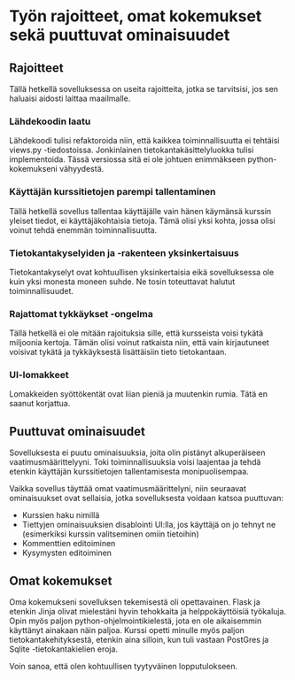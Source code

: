 # Työn rajoitteet, omat kokemukset sekä puuttuvat ominaisuudet

## Rajoitteet

Tällä hetkellä sovelluksessa on useita rajoitteita, jotka se tarvitsisi, jos sen haluaisi aidosti laittaa maailmalle. 

### Lähdekoodin laatu

Lähdekoodi tulisi refaktoroida niin, että kaikkea toiminnallisuutta ei tehtäisi views.py -tiedostoissa. Jonkinlainen tietokantakäsittelyluokka 
tulisi implementoida. Tässä versiossa sitä ei ole johtuen enimmäkseen python-kokemukseni vähyydestä.

### Käyttäjän kurssitietojen parempi tallentaminen 

Tällä hetkellä sovellus tallentaa käyttäjälle vain hänen käymänsä kurssin yleiset tiedot, ei käyttäjäkohtaisia tietoja. Tämä olisi yksi kohta, jossa
olisi voinut tehdä enemmän toiminnallisuutta. 

### Tietokantakyselyiden ja -rakenteen yksinkertaisuus

Tietokantakyselyt ovat kohtuullisen yksinkertaisia eikä sovelluksessa ole kuin yksi monesta moneen suhde. Ne tosin toteuttavat halutut toiminnallisuudet.

### Rajattomat tykkäykset -ongelma

Tällä hetkellä ei ole mitään rajoituksia sille, että kursseista voisi tykätä miljoonia kertoja. Tämän olisi voinut ratkaista niin, että
vain kirjautuneet voisivat tykätä ja tykkäyksestä lisättäisiin tieto tietokantaan. 

### UI-lomakkeet 

Lomakkeiden syöttökentät ovat liian pieniä ja muutenkin rumia. Tätä en saanut korjattua.

## Puuttuvat ominaisuudet

Sovelluksesta ei puutu ominaisuuksia, joita olin pistänyt alkuperäiseen vaatimusmäärittelyyni. Toki toiminnallisuuksia voisi laajentaa ja 
tehdä etenkin käyttäjän kurssitietojen tallentamisesta monipuolisempaa. 

Vaikka sovellus täyttää omat vaatimusmäärittelyni, niin seuraavat ominaisuukset ovat sellaisia, jotka sovelluksesta voidaan katsoa puuttuvan:

* Kurssien haku nimillä 
* Tiettyjen ominaisuuksien disablointi UI:lla, jos käyttäjä on jo tehnyt ne (esimerkiksi kurssin valitseminen omiin tietoihin)
* Kommenttien editoiminen
* Kysymysten editoiminen

## Omat kokemukset

Oma kokemukseni sovelluksen tekemisestä oli opettavainen. Flask ja etenkin Jinja olivat mielestäni hyvin tehokkaita ja helppokäyttöisiä
työkaluja. Opin myös paljon python-ohjelmointikielestä, jota en ole aikaisemmin käyttänyt ainakaan näin paljoa. Kurssi opetti minulle myös
paljon tietokantakehityksestä, etenkin aina silloin, kun tuli vastaan PostGres ja Sqlite -tietokantakielien eroja. 

Voin sanoa, että olen kohtuullisen tyytyväinen lopputulokseen.


